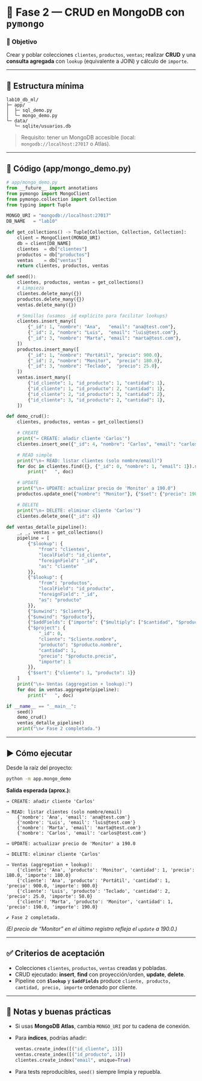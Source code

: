 # 🔹 Fase 2 — CRUD en MongoDB con `pymongo`

### 🎯 Objetivo

Crear y poblar colecciones `clientes`, `productos`, `ventas`; realizar **CRUD** y una **consulta agregada** con `lookup` (equivalente a JOIN) y cálculo de `importe`.

---

## 🧱 Estructura mínima

```
lab10_db_ml/
├─ app/
│  ├─ sql_demo.py
│  └─ mongo_demo.py
└─ data/
   └─ sqlite/usuarios.db
```

> Requisito: tener un MongoDB accesible (local: `mongodb://localhost:27017` o Atlas).

---

## 🧭 Código (app/mongo\_demo.py)

```python
# app/mongo_demo.py
from __future__ import annotations
from pymongo import MongoClient
from pymongo.collection import Collection
from typing import Tuple

MONGO_URI = "mongodb://localhost:27017"
DB_NAME   = "lab10"

def get_collections() -> Tuple[Collection, Collection, Collection]:
    client = MongoClient(MONGO_URI)
    db = client[DB_NAME]
    clientes  = db["clientes"]
    productos = db["productos"]
    ventas    = db["ventas"]
    return clientes, productos, ventas

def seed():
    clientes, productos, ventas = get_collections()
    # Limpieza
    clientes.delete_many({})
    productos.delete_many({})
    ventas.delete_many({})

    # Semillas (usamos _id explícito para facilitar lookups)
    clientes.insert_many([
        {"_id": 1, "nombre": "Ana",   "email": "ana@test.com"},
        {"_id": 2, "nombre": "Luis",  "email": "luis@test.com"},
        {"_id": 3, "nombre": "Marta", "email": "marta@test.com"},
    ])
    productos.insert_many([
        {"_id": 1, "nombre": "Portátil", "precio": 900.0},
        {"_id": 2, "nombre": "Monitor",  "precio": 180.0},
        {"_id": 3, "nombre": "Teclado",  "precio": 25.0},
    ])
    ventas.insert_many([
        {"id_cliente": 1, "id_producto": 1, "cantidad": 1},
        {"id_cliente": 1, "id_producto": 2, "cantidad": 1},
        {"id_cliente": 2, "id_producto": 3, "cantidad": 2},
        {"id_cliente": 3, "id_producto": 2, "cantidad": 1},
    ])

def demo_crud():
    clientes, productos, ventas = get_collections()

    # CREATE
    print("→ CREATE: añadir cliente 'Carlos'")
    clientes.insert_one({"_id": 4, "nombre": "Carlos", "email": "carlos@test.com"})

    # READ simple
    print("\n→ READ: listar clientes (solo nombre/email)")
    for doc in clientes.find({}, {"_id": 0, "nombre": 1, "email": 1}).sort("nombre", 1):
        print("   ", doc)

    # UPDATE
    print("\n→ UPDATE: actualizar precio de 'Monitor' a 190.0")
    productos.update_one({"nombre": "Monitor"}, {"$set": {"precio": 190.0}})

    # DELETE
    print("\n→ DELETE: eliminar cliente 'Carlos'")
    clientes.delete_one({"_id": 4})

def ventas_detalle_pipeline():
    _, _, ventas = get_collections()
    pipeline = [
        {"$lookup": {
            "from": "clientes",
            "localField": "id_cliente",
            "foreignField": "_id",
            "as": "cliente"
        }},
        {"$lookup": {
            "from": "productos",
            "localField": "id_producto",
            "foreignField": "_id",
            "as": "producto"
        }},
        {"$unwind": "$cliente"},
        {"$unwind": "$producto"},
        {"$addFields": {"importe": {"$multiply": ["$cantidad", "$producto.precio"]}}},
        {"$project": {
            "_id": 0,
            "cliente": "$cliente.nombre",
            "producto": "$producto.nombre",
            "cantidad": 1,
            "precio": "$producto.precio",
            "importe": 1
        }},
        {"$sort": {"cliente": 1, "producto": 1}}
    ]
    print("\n→ Ventas (aggregation + lookup):")
    for doc in ventas.aggregate(pipeline):
        print("   ", doc)

if __name__ == "__main__":
    seed()
    demo_crud()
    ventas_detalle_pipeline()
    print("\n✔ Fase 2 completada.")
```

---

## ▶️ Cómo ejecutar

Desde la raíz del proyecto:

```bash
python -m app.mongo_demo
```

**Salida esperada (aprox.):**

```
→ CREATE: añadir cliente 'Carlos'

→ READ: listar clientes (solo nombre/email)
    {'nombre': 'Ana', 'email': 'ana@test.com'}
    {'nombre': 'Luis', 'email': 'luis@test.com'}
    {'nombre': 'Marta', 'email': 'marta@test.com'}
    {'nombre': 'Carlos', 'email': 'carlos@test.com'}

→ UPDATE: actualizar precio de 'Monitor' a 190.0

→ DELETE: eliminar cliente 'Carlos'

→ Ventas (aggregation + lookup):
    {'cliente': 'Ana', 'producto': 'Monitor', 'cantidad': 1, 'precio': 180.0, 'importe': 180.0}
    {'cliente': 'Ana', 'producto': 'Portátil', 'cantidad': 1, 'precio': 900.0, 'importe': 900.0}
    {'cliente': 'Luis', 'producto': 'Teclado', 'cantidad': 2, 'precio': 25.0, 'importe': 50.0}
    {'cliente': 'Marta', 'producto': 'Monitor', 'cantidad': 1, 'precio': 190.0, 'importe': 190.0}

✔ Fase 2 completada.
```

*(El precio de “Monitor” en el último registro refleja el `update` a 190.0.)*

---

## ✅ Criterios de aceptación

* Colecciones `clientes`, `productos`, `ventas` creadas y pobladas.
* CRUD ejecutado: **insert**, **find** con proyección/orden, **update**, **delete**.
* Pipeline con **`$lookup`** y **`$addFields`** produce `cliente, producto, cantidad, precio, importe` ordenado por cliente.

---

## 🔧 Notas y buenas prácticas

* Si usas **MongoDB Atlas**, cambia `MONGO_URI` por tu cadena de conexión.
* Para **índices**, podrías añadir:

  ```python
  ventas.create_index([("id_cliente", 1)])
  ventas.create_index([("id_producto", 1)])
  clientes.create_index("email", unique=True)
  ```
* Para tests reproducibles, `seed()` siempre limpia y repuebla.